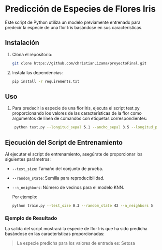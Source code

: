 # Predicción de Especies de Flores Iris

Este script de Python utiliza un modelo previamente entrenado para predecir la especie de una flor Iris basándose en sus características.

## Instalación

1. Clona el repositorio:
   ```bash
   git clone https://github.com/christianLizama/proyectoFinal.git

2. Instala las dependencias:
   ```bash
   pip install -r requirements.txt

## Uso
1. Para predecir la especie de una flor Iris, ejecuta el script test.py proporcionando los valores de las características de la flor como argumentos de línea de comandos con etiquetas correspondientes:
   ```bash 
    python test.py --longitud_sepal 5.1 --ancho_sepal 3.5 --longitud_petalo 1.4 --ancho_petalo 0.2

## Ejecución del Script de Entrenamiento

Al ejecutar el script de entrenamiento, asegúrate de proporcionar los siguientes parámetros:

- `--test_size`: Tamaño del conjunto de prueba.
- `--random_state`: Semilla para reproducibilidad.
- `--n_neighbors`: Número de vecinos para el modelo KNN.

   Por ejemplo:

   ```bash
   python train.py --test_size 0.3 --random_state 42 --n_neighbors 5

### Ejemplo de Resultado

La salida del script mostrará la especie de flor Iris que ha sido predicha basándose en las características proporcionadas:

> La especie predicha para los valores de entrada es: Setosa



